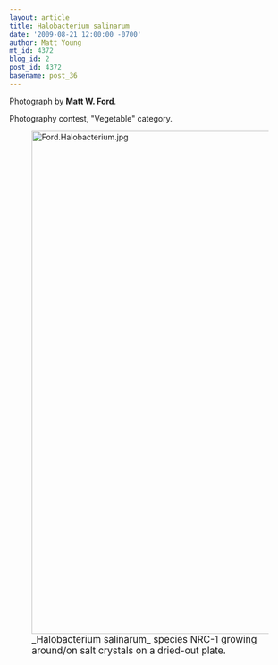 ```yaml
---
layout: article
title: Halobacterium salinarum
date: '2009-08-21 12:00:00 -0700'
author: Matt Young
mt_id: 4372
blog_id: 2
post_id: 4372
basename: post_36
---
```

Photograph by **Matt W. Ford**.

Photography contest, "Vegetable" category.



<figure>
<a href="http://en.wikipedia.org/wiki/Halobacterium"><img src="http://pandasthumb.org/archives/2009/08/14/Ford.Halobacterium.jpg" alt="Ford.Halobacterium.jpg" width="600" height="900" /></a>
<figcaption markdown="span"><big>_Halobacterium salinarum_ species NRC-1 growing around/on salt crystals on a dried-out plate.</big>


</figcaption>
</figure>
